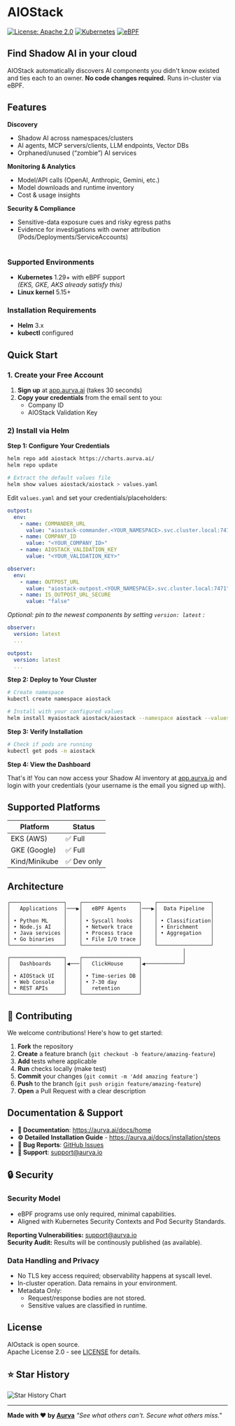 # AIOStack

[![License: Apache 2.0](https://img.shields.io/badge/License-Apache%202.0-blue.svg)](https://opensource.org/licenses/Apache-2.0)
[![Kubernetes](https://img.shields.io/badge/Kubernetes-1.29+-blue.svg)](https://kubernetes.io/)
[![eBPF](https://img.shields.io/badge/eBPF-Powered-green.svg)](https://ebpf.io/)

## Find Shadow AI in your cloud

AIOStack automatically discovers AI components you didn't know existed and ties each to an owner. **No code changes required.** Runs in-cluster via eBPF.

## Features

**Discovery**
- Shadow AI across namespaces/clusters
- AI agents, MCP servers/clients, LLM endpoints, Vector DBs
- Orphaned/unused (“zombie”) AI services

**Monitoring & Analytics**
- Model/API calls (OpenAI, Anthropic, Gemini, etc.)
- Model downloads and runtime inventory
- Cost & usage insights

**Security & Compliance**
- Sensitive-data exposure cues and risky egress paths
- Evidence for investigations with owner attribution (Pods/Deployments/ServiceAccounts)

#

### Supported Environments

- **Kubernetes** 1.29+ with eBPF support  
  *(EKS, GKE, AKS already satisfy this)*
- **Linux kernel** 5.15+

### Installation Requirements
- **Helm** 3.x
- **kubectl** configured


## Quick Start

### 1. Create your Free Account
1. **Sign up** at [app.aurva.ai](https://app.aurva.ai) (takes 30 seconds)
2. **Copy your credentials** from the email sent to you:
   - Company ID
   - AIOStack Validation Key

### 2) Install via Helm

**Step 1: Configure Your Credentials**

```bash
helm repo add aiostack https://charts.aurva.ai/
helm repo update

# Extract the default values file
helm show values aiostack/aiostack > values.yaml
```
Edit ```values.yaml``` and set your credentials/placeholders:

```yaml
outpost:
  env:
    - name: COMMANDER_URL
      value: "aiostack-commander.<YOUR_NAMESPACE>.svc.cluster.local:7470"
    - name: COMPANY_ID
      value: "<YOUR_COMPANY_ID>"
    - name: AIOSTACK_VALIDATION_KEY
      value: "<YOUR_VALIDATION_KEY>"

observer:
  env:
    - name: OUTPOST_URL
      value: "aiostack-outpost.<YOUR_NAMESPACE>.svc.cluster.local:7471"
    - name: IS_OUTPOST_URL_SECURE
      value: "false"
```

*Optional: pin to the newest components by setting ```version: latest``` :*

```yaml
observer:
  version: latest
  ...

outpost:
  version: latest
  ...
```

**Step 2: Deploy to Your Cluster**
```bash
# Create namespace
kubectl create namespace aiostack

# Install with your configured values
helm install myaiostack aiostack/aiostack --namespace aiostack --values values.yaml
```

**Step 3: Verify Installation**
```bash
# Check if pods are running
kubectl get pods -n aiostack
```

**Step 4: View the Dashboard**<br>

That's it! You can now access your Shadow AI inventory at [app.aurva.io](https://app.aurva.ai) and login with your credentials (your username is the email you signed up with).


## Supported Platforms

| Platform | Status |
|----------|--------|
| EKS (AWS) | ✅ Full |
| GKE (Google) | ✅ Full |
| Kind/Minikube | ✅ Dev only |

## Architecture

```
┌─────────────────┐    ┌──────────────────┐    ┌─────────────────┐
│   Applications  │───▶│   eBPF Agents    │───▶│  Data Pipeline  │
│                 │    │                  │    │                 │
│ • Python ML     │    │ • Syscall hooks  │    │ • Classification│
│ • Node.js AI    │    │ • Network trace  │    │ • Enrichment    │
│ • Java services │    │ • Process trace  │    │ • Aggregation   │
│ • Go binaries   │    │ • File I/O trace │    │                 │
└─────────────────┘    └──────────────────┘    └─────────────────┘
                                                        │
┌─────────────────┐    ┌──────────────────┐             │
│   Dashboards    │◀───│   ClickHouse     │◀────────────┘
│                 │    │                  │
│ • AIOStack UI   │    │ • Time-series DB │
│ • Web Console   │    │ • 7-30 day       │
│ • REST APIs     │    │   retention      │
└─────────────────┘    └──────────────────┘
```

## 🤝 Contributing
We welcome contributions! Here's how to get started:

1. **Fork** the repository
2. **Create** a feature branch (`git checkout -b feature/amazing-feature`)
3. **Add** tests where applicable
4. **Run** checks locally (make test)
5. **Commit** your changes (`git commit -m 'Add amazing feature'`)
6. **Push** to the branch (`git push origin feature/amazing-feature`)
7. **Open** a Pull Request with a clear description


## Documentation & Support

- **📖 Documentation**: https://aurva.ai/docs/home
- **⚙️ Detailed Installation Guide** - https://aurva.ai/docs/installation/steps
- **🐛 Bug Reports**: [GitHub Issues](https://github.com/aurva-io/ai-observability-stack/issues)
- **📧 Support**: support@aurva.io


## 🔒 Security

### Security Model
- eBPF programs use only required, minimal capabilities.
- Aligned with Kubernetes Security Contexts and Pod Security Standards.

**Reporting Vulnerabilities:** support@aurva.io<br>
**Security Audit:** Results will be continously published (as available).

### Data Handling and Privacy

- No TLS key access required; observability happens at syscall level.
- In-cluster operation. Data remains in your environment.
- Metadata Only:
  - Request/response bodies are not stored.
  - Sensitive values are classified in runtime.

## License
AIOstack is open source.<br>
Apache License 2.0 - see [LICENSE](LICENSE) for details.

## ⭐ Star History

![Star History Chart](https://api.star-history.com/svg?repos=aurva-io/ai-observability-stack&type=Date)

---

**Made with ❤️ by [Aurva](https://aurva.io)**
*"See what others can't. Secure what others miss."*
